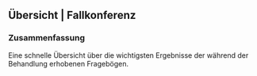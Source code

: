 ## Übersicht | Fallkonferenz     

### Zusammenfassung
Eine schnelle Übersicht über die wichtigsten Ergebnisse der während der Behandlung erhobenen Fragebögen.
